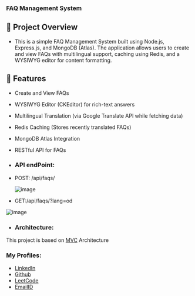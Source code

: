 ### FAQ Management System

## 📌 Project Overview
- This is a simple FAQ Management System built using Node.js, Express.js, and MongoDB (Atlas). The application allows users to create and view FAQs with multilingual support, caching using Redis, and a WYSIWYG editor for content formatting.

## 🚀 Features
- Create and View FAQs
- WYSIWYG Editor (CKEditor) for rich-text answers
- Multilingual Translation (via Google Translate API while fetching data)
- Redis Caching (Stores recently translated FAQs)
- MongoDB Atlas Integration
- RESTful API for FAQs

- ### API endPoint:

-  POST: /api/faqs/

   ![image](https://github.com/user-attachments/assets/60da584c-60e1-4ea5-8e71-dca4f65a9347)


- GET:/api/faqs/?lang=od

 ![image](https://github.com/user-attachments/assets/5cf533fe-08da-4f56-935d-acdd1c4c330f)

- ### Architecture:

This project is based on [MVC](https://developer.mozilla.org/en-US/docs/Glossary/MVC) Architecture

### My Profiles:

- [LinkedIn](https://www.linkedin.com/in/3233sujit-kumar-67b13321b/)
- [Github](https://github.com/sujitkumr)
- [LeetCode](https://leetcode.com/sujitkymar101/)
- [EmailID](mailto:sujitkymar101@gmail.com)
